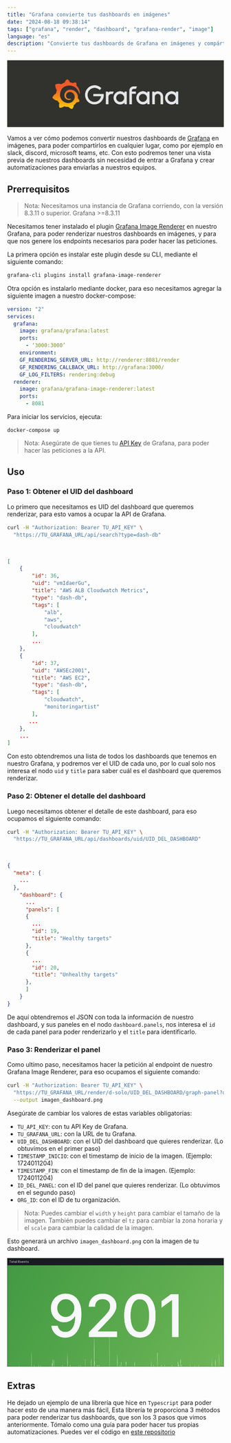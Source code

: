 ```yaml
---
title: "Grafana convierte tus dashboards en imágenes"
date: "2024-08-18 09:38:14"
tags: ["grafana", "render", "dashboard", "grafana-render", "image"]
language: "es"
description: "Convierte tus dashboards de Grafana en imágenes y compártelas en cualquier lugar."
---
```


![grafana](./grafana.png)

Vamos a ver cómo podemos convertir nuestros dashboards de [Grafana](https://grafana.com/) en imágenes, para poder compartirlos en cualquier lugar, como por ejemplo en slack, discord, microsoft teams, etc.
Con esto podremos tener una vista previa de nuestros dashboards sin necesidad de entrar a Grafana y crear automatizaciones para enviarlas a nuestros equipos.

## Prerrequisitos

> Nota: Necesitamos una instancia de Grafana corriendo, con la versión 8.3.11 o superior. Grafana >=8.3.11

Necesitamos tener instalado el plugin [Grafana Image Renderer](https://grafana.com/grafana/plugins/grafana-image-renderer/) en nuestro Grafana, para poder renderizar nuestros dashboards en imágenes, y para que nos genere los endpoints necesarios para poder hacer las peticiones.

La primera opción es instalar este plugin desde su CLI, mediante el siguiente comando:

```bash
grafana-cli plugins install grafana-image-renderer
```

Otra opción es instalarlo mediante docker, para eso necesitamos agregar la siguiente imagen a nuestro docker-compose:

```yaml title="docker-compose.yml"
version: "2"
services:
  grafana:
    image: grafana/grafana:latest
    ports:
      - ‘3000:3000’
    environment:
    GF_RENDERING_SERVER_URL: http://renderer:8081/render
    GF_RENDERING_CALLBACK_URL: http://grafana:3000/
    GF_LOG_FILTERS: rendering:debug
  renderer:
    image: grafana/grafana-image-renderer:latest
    ports:
      - 8081
```

Para iniciar los servicios, ejecuta:

```
docker-compose up
```

> Nota: Asegúrate de que tienes tu [API Key](https://grafana.com/docs/grafana/latest/administration/api-keys/) de Grafana, para poder hacer las peticiones a la API.

## Uso

### Paso 1: Obtener el UID del dashboard

Lo primero que necesitamos es UID del dashboard que queremos renderizar, para esto vamos a ocupar la API de Grafana.

```bash
curl -H "Authorization: Bearer TU_API_KEY" \
  "https://TU_GRAFANA_URL/api/search?type=dash-db"
```

<br>

```json title="response"
[
    {
        "id": 36,
        "uid": "vmIdaerGu",
        "title": "AWS ALB Cloudwatch Metrics",
        "type": "dash-db",
        "tags": [
            "alb",
            "aws",
            "cloudwatch"
        ],
        ...
    },
    {
        "id": 37,
        "uid": "AWSEc2001",
        "title": "AWS EC2",
        "type": "dash-db",
        "tags": [
            "cloudwatch",
            "monitoringartist"
        ],
       ...
    },
    ...
]
```

Con esto obtendremos una lista de todos los dashboards que tenemos en nuestro Grafana, y podremos ver el UID de cada uno, por lo cual solo nos interesa el nodo `uid` y `title` para saber cuál es el dashboard que queremos renderizar.

### Paso 2: Obtener el detalle del dashboard

Luego necesitamos obtener el detalle de este dashboard, para eso ocupamos el siguiente comando:

```bash
curl -H "Authorization: Bearer TU_API_KEY" \
  "https://TU_GRAFANA_URL/api/dashboards/uid/UID_DEL_DASHBOARD"
```

<br>

```json title="response"
{
  "meta": {
    ...
  },
    "dashboard": {
      ...
      "panels": [
      {
        ...
        "id": 19,
        "title": "Healthy targets"
      },
      {
        ...
        "id": 20,
        "title": "Unhealthy targets"
      },
      ]
    }
}
```

De aquí obtendremos el JSON con toda la información de nuestro dashboard, y sus paneles en el nodo `dashboard.panels`, nos interesa el `id` de cada panel para poder renderizarlo y el `title` para identificarlo.

### Paso 3: Renderizar el panel

Como ultimo paso, necesitamos hacer la petición al endpoint de nuestro Grafana Image Renderer, para eso ocupamos el siguiente comando:

```bash
curl -H "Authorization: Bearer TU_API_KEY" \
  "https://TU_GRAFANA_URL/render/d-solo/UID_DEL_DASHBOARD/graph-panel?orgId=ORG_ID&from=TIMESTAMP_INICIO&to=TIMESTAMP_FIN&panelId=ID_DEL_PANEL&width=1000&height=500&tz=UTC&scale=1" \
  --output imagen_dashboard.png
```

Asegúrate de cambiar los valores de estas variables obligatorias:

- `TU_API_KEY`: con tu API Key de Grafana.
- `TU_GRAFANA_URL`: con la URL de tu Grafana.
- `UID_DEL_DASHBOARD`: con el UID del dashboard que quieres renderizar. (Lo obtuvimos en el primer paso)
- `TIMESTAMP_INICIO`: con el timestamp de inicio de la imagen. (Ejemplo: 1724011204)
- `TIMESTAMP_FIN`: con el timestamp de fin de la imagen. (Ejemplo: 1724011204)
- `ID_DEL_PANEL`: con el ID del panel que quieres renderizar. (Lo obtuvimos en el segundo paso)
- `ORG_ID`: con el ID de tu organización.

> Nota: Puedes cambiar el `width` y `height` para cambiar el tamaño de la imagen. También puedes cambiar el `tz` para cambiar la zona horaria y el `scale` para cambiar la calidad de la imagen.

Esto generará un archivo `imagen_dashboard.png` con la imagen de tu dashboard.

![grafana](./panel.png)

## Extras

He dejado un ejemplo de una librería que hice en `Typescript` para poder hacer esto de una manera más fácil,
Esta librería te proporciona 3 métodos para poder renderizar tus dashboards, que son los 3 pasos que vimos anteriormente.
Tómalo como una guía para poder hacer tus propias automatizaciones.
Puedes ver el código en [este repositorio](https://github.com/ga1az/grafana-render-lib)
